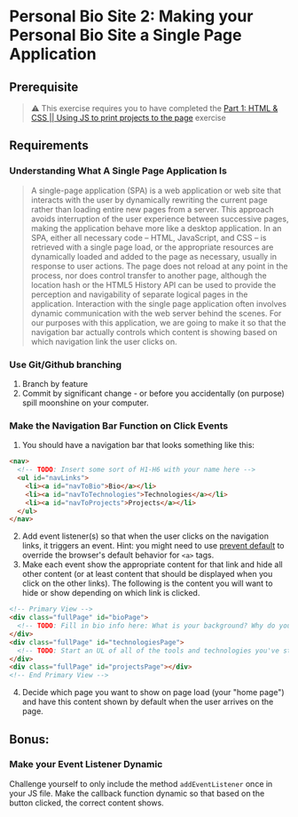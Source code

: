 # Personal Bio Site 2: Making your Personal Bio Site a Single Page Application

## Prerequisite

> :warning: This exercise requires you to have completed the [Part 1: HTML & CSS || Using JS to print projects to the page](personal-bio-site-01.md) exercise

## Requirements

### Understanding What A Single Page Application Is
> A single-page application (SPA) is a web application or web site that interacts with the user by dynamically rewriting the current page rather than loading entire new pages from a server. This approach avoids interruption of the user experience between successive pages, making the application behave more like a desktop application. In an SPA, either all necessary code – HTML, JavaScript, and CSS – is retrieved with a single page load, or the appropriate resources are dynamically loaded and added to the page as necessary, usually in response to user actions. The page does not reload at any point in the process, nor does control transfer to another page, although the location hash or the HTML5 History API can be used to provide the perception and navigability of separate logical pages in the application. Interaction with the single page application often involves dynamic communication with the web server behind the scenes.
For our purposes with this application, we are going to make it so that the navigation bar actually controls which content is showing based on which navigation link the user clicks on.

### Use Git/Github branching
1. Branch by feature
1. Commit by significant change - or before you accidentally (on purpose) spill moonshine on your computer.

### Make the Navigation Bar Function on Click Events
1. You should have a navigation bar that looks something like this: 
```html
<nav>
  <!-- TODO: Insert some sort of H1-H6 with your name here -->
  <ul id="navLinks">
    <li><a id="navToBio">Bio</a></li>
    <li><a id="navToTechnologies">Technologies</a></li>
    <li><a id="navToProjects">Projects</a></li>
  </ul>
</nav>
```
2. Add event listener(s) so that when the user clicks on the navigation links, it triggers an event. Hint: you might need to use [prevent default](https://developer.mozilla.org/en-US/docs/Web/API/Event/preventDefault) to override the browser's default behavior for `<a>` tags.
3. Make each event show the appropriate content for that link and hide all other content (or at least content that should be displayed when you click on the other links). The following is the content you will want to hide or show depending on which link is clicked.
```html
<!-- Primary View -->
<div class="fullPage" id="bioPage">
  <!-- TODO: Fill in bio info here: What is your background? Why do you want to go into development? What do you love about development? -->
</div>
<div class="fullPage" id="technologiesPage">
  <!-- TODO: Start an UL of all of the tools and technologies you've started learning so far. (You'll beef this page up later). -->
</div>
<div class="fullPage" id="projectsPage"></div>
<!-- End Primary View -->
```
4. Decide which page you want to show on page load (your "home page") and have this content shown by default when the user arrives on the page.

## Bonus:

### Make your Event Listener Dynamic
Challenge yourself to only include the method `addEventListener` once in your JS file. Make the callback function dynamic so that based on the button clicked, the correct content shows. 
